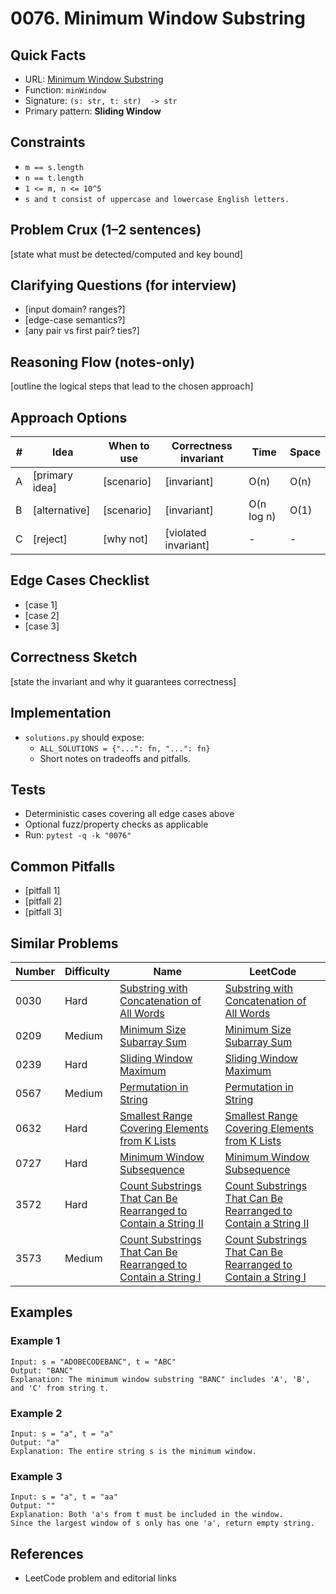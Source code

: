 # 0076. Minimum Window Substring

## Quick Facts

- URL: [Minimum Window Substring](https://leetcode.com/problems/minimum-window-substring/)
- Function: `minWindow`
- Signature: `(s: str, t: str)  -> str`
- Primary pattern: **Sliding Window**

## Constraints

- `m == s.length`
- `n == t.length`
- `1 <= m, n <= 10^5`
- `s and t consist of uppercase and lowercase English letters.`

## Problem Crux (1–2 sentences)

[state what must be detected/computed and key bound]

## Clarifying Questions (for interview)

- [input domain? ranges?]
- [edge-case semantics?]
- [any pair vs first pair? ties?]

## Reasoning Flow (notes-only)

[outline the logical steps that lead to the chosen approach]

## Approach Options

| # | Idea | When to use | Correctness invariant | Time | Space |
|---|------|-------------|-----------------------|------|-------|
| A | [primary idea] | [scenario] | [invariant] | O(n) | O(n) |
| B | [alternative] | [scenario] | [invariant] | O(n log n) | O(1) |
| C | [reject] | [why not] | [violated invariant] | - | - |

## Edge Cases Checklist

- [case 1]
- [case 2]
- [case 3]

## Correctness Sketch

[state the invariant and why it guarantees correctness]

## Implementation

- `solutions.py` should expose:
  - `ALL_SOLUTIONS = {"...": fn, "...": fn}`
  - Short notes on tradeoffs and pitfalls.

## Tests

- Deterministic cases covering all edge cases above
- Optional fuzz/property checks as applicable
- Run: `pytest -q -k "0076"`

## Common Pitfalls

- [pitfall 1]
- [pitfall 2]
- [pitfall 3]

## Similar Problems

| Number | Difficulty | Name | LeetCode |
|---|---|---|---|
| 0030 | Hard | [Substring with Concatenation of All Words](../0030-substring-with-concatenation-of-all-words/readme.md) | [Substring with Concatenation of All Words](https://leetcode.com/problems/substring-with-concatenation-of-all-words/) |
| 0209 | Medium | [Minimum Size Subarray Sum](../0209-minimum-size-subarray-sum/readme.md) | [Minimum Size Subarray Sum](https://leetcode.com/problems/minimum-size-subarray-sum/) |
| 0239 | Hard | [Sliding Window Maximum](../0239-sliding-window-maximum/readme.md) | [Sliding Window Maximum](https://leetcode.com/problems/sliding-window-maximum/) |
| 0567 | Medium | [Permutation in String](../0567-permutation-in-string/readme.md) | [Permutation in String](https://leetcode.com/problems/permutation-in-string/) |
| 0632 | Hard | [Smallest Range Covering Elements from K Lists](../0632-smallest-range-covering-elements-from-k-lists/readme.md) | [Smallest Range Covering Elements from K Lists](https://leetcode.com/problems/smallest-range-covering-elements-from-k-lists/) |
| 0727 | Hard | [Minimum Window Subsequence](../0727-minimum-window-subsequence/readme.md) | [Minimum Window Subsequence](https://leetcode.com/problems/minimum-window-subsequence/) |
| 3572 | Hard | [Count Substrings That Can Be Rearranged to Contain a String II](../3572-count-substrings-that-can-be-rearranged-to-contain-a-string-ii/readme.md) | [Count Substrings That Can Be Rearranged to Contain a String II](https://leetcode.com/problems/count-substrings-that-can-be-rearranged-to-contain-a-string-ii/) |
| 3573 | Medium | [Count Substrings That Can Be Rearranged to Contain a String I](../3573-count-substrings-that-can-be-rearranged-to-contain-a-string-i/readme.md) | [Count Substrings That Can Be Rearranged to Contain a String I](https://leetcode.com/problems/count-substrings-that-can-be-rearranged-to-contain-a-string-i/) |

## Examples

### Example 1

```text
Input: s = "ADOBECODEBANC", t = "ABC"
Output: "BANC"
Explanation: The minimum window substring "BANC" includes 'A', 'B', and 'C' from string t.
```

### Example 2

```text
Input: s = "a", t = "a"
Output: "a"
Explanation: The entire string s is the minimum window.
```

### Example 3

```text
Input: s = "a", t = "aa"
Output: ""
Explanation: Both 'a's from t must be included in the window.
Since the largest window of s only has one 'a', return empty string.
```

## References

- LeetCode problem and editorial links
